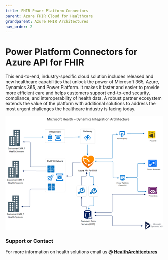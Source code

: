 ```yaml
---
title: FHIR Power Platform Connectors 
parent: Azure FHIR Cloud for Healthcare
grandparent: Azure FHIR Architectures
nav_order: 2
---
```


# Power Platform Connectors for Azure API for FHIR

 This end-to-end, industry-specific cloud solution includes released and new healthcare capabilities that unlock the power of Microsoft 365, Azure, Dynamics 365, and Power Platform. It makes it faster and easier to provide more efficient care and helps customers support end-to-end security, compliance, and interoperability of health data. A robust partner ecosystem extends the value of the platform with additional solutions to address the most urgent challenges the healthcare industry is facing today.  

 
<a href="https://raw.githubusercontent.com/daemel/site/master/assets/images/SyncAgent-Story-Board.png" target="_blank"> <img src="https://raw.githubusercontent.com/daemel/site/master/assets/images/SyncAgent-Story-Board.png" alt="image"/></a>


### Support or Contact

For more information on health solutions email us **@ <a href="mailto:HealthArchitectures@microsoft.com">HealthArchitectures</a>**
